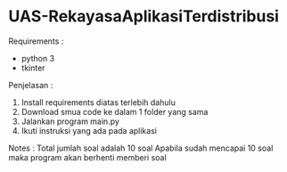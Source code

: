 # UAS-RekayasaAplikasiTerdistribusi

Requirements :
- python 3
- tkinter

Penjelasan :
1. Install requirements diatas terlebih dahulu
2. Download smua code ke dalam 1 folder yang sama
3. Jalankan program main.py
4. Ikuti instruksi yang ada pada aplikasi

Notes :
Total jumlah soal adalah 10 soal
Apabila sudah mencapai 10 soal maka program akan berhenti memberi soal


